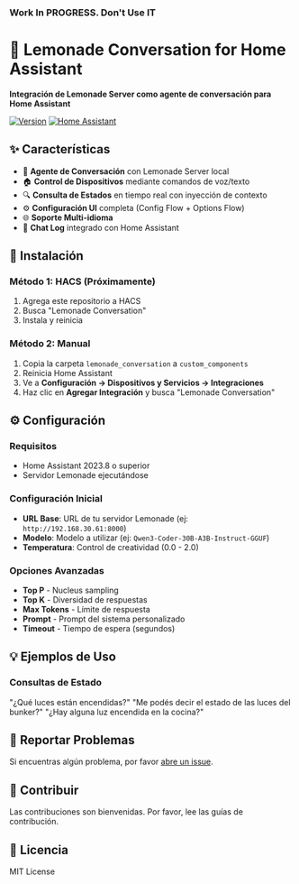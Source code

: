 ### Work In PROGRESS. Don't Use IT ###

# 🍋 Lemonade Conversation for Home Assistant

**Integración de Lemonade Server como agente de conversación para Home Assistant**

[![Version](https://img.shields.io/badge/version-0.1.0-blue)](https://github.com/pchdomotichome/lemonade_conversation_ha)
[![Home Assistant](https://img.shields.io/badge/Home%20Assistant-2023.8+-green)](https://www.home-assistant.io)

## ✨ Características

- 🤖 **Agente de Conversación** con Lemonade Server local
- 🏠 **Control de Dispositivos** mediante comandos de voz/texto  
- 🔍 **Consulta de Estados** en tiempo real con inyección de contexto
- ⚙️ **Configuración UI** completa (Config Flow + Options Flow)
- 🌐 **Soporte Multi-idioma**
- 💬 **Chat Log** integrado con Home Assistant

## 🚀 Instalación

### Método 1: HACS (Próximamente)
1. Agrega este repositorio a HACS
2. Busca "Lemonade Conversation"
3. Instala y reinicia

### Método 2: Manual
1. Copia la carpeta `lemonade_conversation` a `custom_components`
2. Reinicia Home Assistant
3. Ve a **Configuración → Dispositivos y Servicios → Integraciones**
4. Haz clic en **Agregar Integración** y busca "Lemonade Conversation"

## ⚙️ Configuración

### Requisitos
- Home Assistant 2023.8 o superior
- Servidor Lemonade ejecutándose

### Configuración Inicial
- **URL Base**: URL de tu servidor Lemonade (ej: `http://192.168.30.61:8000`)
- **Modelo**: Modelo a utilizar (ej: `Qwen3-Coder-30B-A3B-Instruct-GGUF`)
- **Temperatura**: Control de creatividad (0.0 - 2.0)

### Opciones Avanzadas
- **Top P** - Nucleus sampling
- **Top K** - Diversidad de respuestas  
- **Max Tokens** - Límite de respuesta
- **Prompt** - Prompt del sistema personalizado
- **Timeout** - Tiempo de espera (segundos)

## 💡 Ejemplos de Uso

### Consultas de Estado
"¿Qué luces están encendidas?"
"Me podés decir el estado de las luces del bunker?"
"¿Hay alguna luz encendida en la cocina?"


## 🐛 Reportar Problemas

Si encuentras algún problema, por favor [abre un issue](https://github.com/pchdomotichome/lemonade_conversation_ha/issues).

## 🤝 Contribuir

Las contribuciones son bienvenidas. Por favor, lee las guías de contribución.

## 📄 Licencia

MIT License
